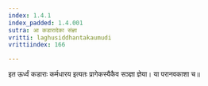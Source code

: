 ```yaml
---
index: 1.4.1
index_padded: 1.4.001
sutra: आ कडारादेका संज्ञा
vritti: laghusiddhantakaumudi
vrittiindex: 166

---
```

इत ऊर्ध्वं कडाराः कर्मधारय इत्यतः प्रागेकस्यैकैव सञ्ज्ञा ज्ञेया। या परानवकाशा च॥